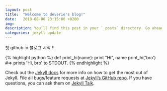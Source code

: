 ```yaml
---
layout: post
title:  "Welcome to deverie's blog!"
date:   2018-08-06 23:15:00 +0200
img:
description: You’ll find this post in your `_posts` directory. Go ahead and edit it and re-build the site to see your changes.
categories: jekyll update
---
```

첫 github.io 블로그 시작 !!

{% highlight python %}
def print_hi(name):
    print "Hi", name
print_hi('bro')
#=> prints 'Hi, bro' to STDOUT.
{% endhighlight %}

Check out the [Jekyll docs][jekyll-docs] for more info on how to get the most out of Jekyll. File all bugs/feature requests at [Jekyll’s GitHub repo][jekyll-gh]. If you have questions, you can ask them on [Jekyll Talk][jekyll-talk].

[jekyll-docs]: https://jekyllrb.com/docs/home
[jekyll-gh]:   https://github.com/jekyll/jekyll
[jekyll-talk]: https://talk.jekyllrb.com/
